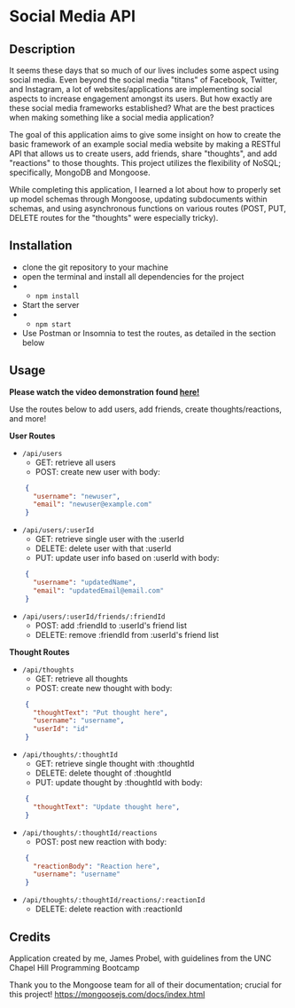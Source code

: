 # Social Media API

## Description

It seems these days that so much of our lives includes some aspect using social media. Even beyond the social media "titans" of Facebook, Twitter, and Instagram, a lot of websites/applications are implementing social aspects to increase engagement amongst its users. But how exactly are these social media frameworks established? What are the best practices when making something like a social media application?

The goal of this application aims to give some insight on how to create the basic framework of an example social media website by making a RESTful API that allows us to create users, add friends, share "thoughts", and add "reactions" to those thoughts. This project utilizes the flexibility of NoSQL; specifically, MongoDB and Mongoose.

While completing this application, I learned a lot about how to properly set up model schemas through Mongoose, updating subdocuments within schemas, and using asynchronous functions on various routes (POST, PUT, DELETE routes for the "thoughts" were especially tricky). 


## Installation

* clone the git repository to your machine
* open the terminal and install all dependencies for the project
* * `npm install`
* Start the server
* * `npm start`
* Use Postman or Insomnia to test the routes, as detailed in the section below

## Usage

**Please watch the video demonstration found [here!](https://drive.google.com/file/d/1MD8ZADr_7Qp5xTZcRihN-e0PtAysx44B/view?usp=sharing)**

Use the routes below to add users, add friends, create thoughts/reactions, and more!

**User Routes**

- `/api/users`
    - GET: retrieve all users
    - POST: create new user with body:
```json
    {
      "username": "newuser",
      "email": "newuser@example.com"
    }
```

- `/api/users/:userId`
  - GET: retrieve single user with the :userId
  - DELETE: delete user with that :userId
  - PUT: update user info based on :userId with body:
```json
    {
      "username": "updatedName",
      "email": "updatedEmail@email.com"
    }
```

- `/api/users/:userId/friends/:friendId`
  - POST: add :friendId to :userId's friend list
  - DELETE: remove :friendId from :userId's friend list


**Thought Routes**

- `/api/thoughts`
  - GET: retrieve all thoughts
  - POST: create new thought with body:
```json
    {
      "thoughtText": "Put thought here",
      "username": "username",
      "userId": "id"
    }
```

- `/api/thoughts/:thoughtId`
  - GET: retrieve single thought with :thoughtId
  - DELETE: delete thought of :thoughtId
  - PUT: update thought by :thoughtId with body:
```json
    {
      "thoughtText": "Update thought here",
    }
```

- `/api/thoughts/:thoughtId/reactions`
  - POST: post new reaction with body:
```json
    {
      "reactionBody": "Reaction here",
      "username": "username"
    }
```
- `/api/thoughts/:thoughtId/reactions/:reactionId`
  - DELETE: delete reaction with :reactionId



## Credits

Application created by me, James Probel, with guidelines from the UNC Chapel Hill Programming Bootcamp

Thank you to the Mongoose team for all of their documentation; crucial for this project!
https://mongoosejs.com/docs/index.html
